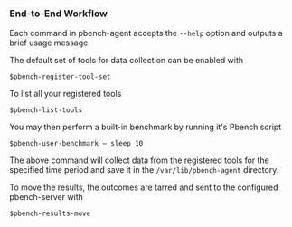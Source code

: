### End-to-End Workflow

Each command in pbench-agent accepts the `--help` option and outputs a brief usage message

The default set of tools for data collection can be enabled with

	$pbench-register-tool-set

To list all your registered tools

	$pbench-list-tools

You may then perform a built-in benchmark by running it's Pbench script

	$pbench-user-benchmark – sleep 10

The above command will collect data from the registered tools for the specified time period and save it in the `/var/lib/pbench-agent` directory.

To move the results, the outcomes are tarred and sent to the configured pbench-server with

	$pbench-results-move
